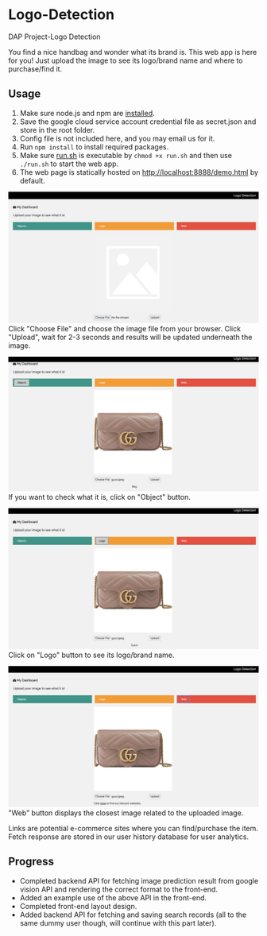# Logo-Detection
DAP Project-Logo Detection

You find a nice handbag and wonder what its brand is. This web app is here for you! Just upload the image to see its logo/brand name and where to purchase/find it.

## Usage

1. Make sure node.js and npm are [installed](https://treehouse.github.io/installation-guides/mac/node-mac.html).
2. Save the google cloud service account credential file as secret.json and store in the root folder.
3. Config file is not included here, and you may email us for it.
4. Run `npm install` to install required packages.
5. Make sure [run.sh](../blob/master/run.sh) is executable by `chmod +x run.sh` and then use `./run.sh` to start the web app.
6. The web page is statically hosted on <http://localhost:8888/demo.html> by default.

![default](https://github.com/vchsiu28/Logo-Detection/blob/master/img/default.png)
Click "Choose File" and choose the image file from your browser. Click "Upload", wait for 2-3 seconds and results will be updated underneath the image.

![object](https://github.com/vchsiu28/Logo-Detection/blob/master/img/object.png)
If you want to check what it is, click on "Object" button.

![logo](https://github.com/vchsiu28/Logo-Detection/blob/master/img/logo.png)
Click on "Logo" button to see its logo/brand name.

![web](https://github.com/vchsiu28/Logo-Detection/blob/master/img/web.png)
"Web" button displays the closest image related to the uploaded image. 

Links are potential e-commerce sites where you can find/purchase the item.   
Fetch response are stored in our user history database for user analytics. 

## Progress
* Completed backend API for fetching image prediction result from google vision API and rendering the correct format to the front-end.
* Added an example use of the above API in the front-end.
* Completed front-end layout design.
* Added backend API for fetching and saving search records (all to the same dummy user though, will continue with this part later).






